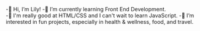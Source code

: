 -👋  Hi, I’m Lily!
-🌱  I’m currently learning Front End Development.  
-👀  I'm really good at HTML/CSS and I can't wait to learn JavaScript.
-💞️  I’m interested in fun projects, especially in health & wellness, food, and travel.


<!---
happygolily/happygolily is a ✨ special ✨ repository because its `README.md` (this file) appears on your GitHub profile.
You can click the Preview link to take a look at your changes.
--->

<!---
- 👀 I’m interested in ... 
- 📫 How to reach me ...
- 💞️ I’m looking to collaborate on ...
- 💞️ I’m interested in ...
--->
